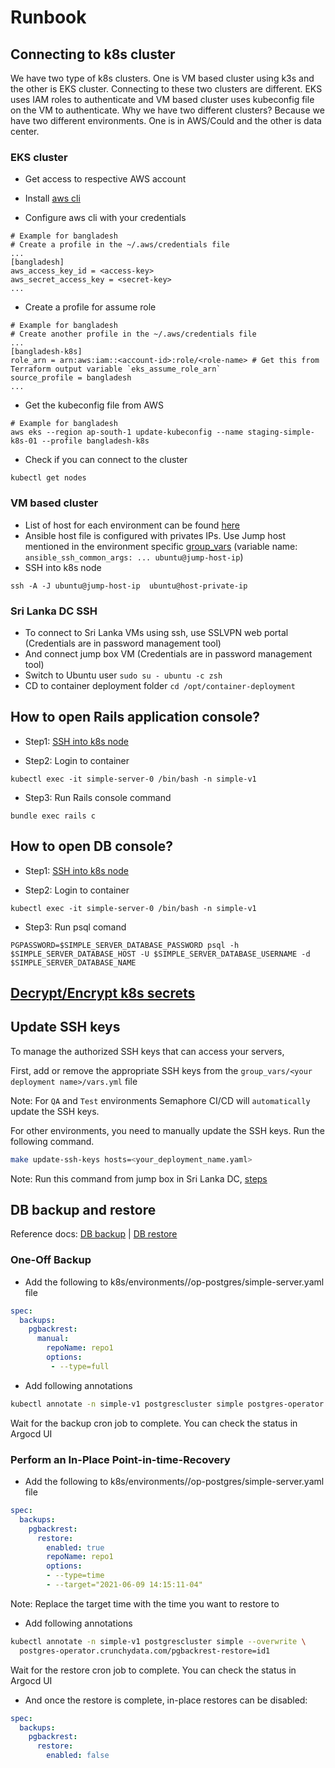 # Runbook

## Connecting to k8s cluster
We have two type of k8s clusters. One is VM based cluster using k3s and the other is EKS cluster. Connecting to these two clusters are different.
EKS uses IAM roles to authenticate and VM based cluster uses kubeconfig file on the VM to authenticate.
Why we have two different clusters? Because we have two different environments. One is in AWS/Could and the other is data center.

### EKS cluster
- Get access to respective AWS account

- Install [aws cli](https://docs.aws.amazon.com/cli/latest/userguide/install-cliv2.html)

- Configure aws cli with your credentials
```
# Example for bangladesh
# Create a profile in the ~/.aws/credentials file
...
[bangladesh]
aws_access_key_id = <access-key>
aws_secret_access_key = <secret-key>
...
```

- Create a profile for assume role
```
# Example for bangladesh
# Create another profile in the ~/.aws/credentials file
...
[bangladesh-k8s]
role_arn = arn:aws:iam::<account-id>:role/<role-name> # Get this from Terraform output variable `eks_assume_role_arn`
source_profile = bangladesh
...
```

- Get the kubeconfig file from AWS
```
# Example for bangladesh
aws eks --region ap-south-1 update-kubeconfig --name staging-simple-k8s-01 --profile bangladesh-k8s
```

- Check if you can connect to the cluster
```
kubectl get nodes
```

### VM based cluster
- List of host for each environment can be found [here](../ansible/hosts/)
- Ansible host file is configured with privates IPs. Use Jump host mentioned in the environment specific [group_vars](../ansible/group_vars/) (variable name: `ansible_ssh_common_args: ... ubuntu@jump-host-ip`)
- SSH into k8s node
```
ssh -A -J ubuntu@jump-host-ip  ubuntu@host-private-ip
```

### Sri Lanka DC SSH
- To connect to Sri Lanka VMs using ssh, use SSLVPN web portal (Credentials are in password management tool)
- And connect jump box VM (Credentials are in password management tool)
- Switch to Ubuntu user `sudo su - ubuntu -c zsh`
- CD to container deployment folder `cd /opt/container-deployment`

## How to open Rails application console?

- Step1: [SSH into k8s node](#connect-to-k8s-cluster)

- Step2: Login to container
```
kubectl exec -it simple-server-0 /bin/bash -n simple-v1
```

- Step3: Run Rails console command
```
bundle exec rails c
```

## How to open DB console?

- Step1: [SSH into k8s node](#ssh)

- Step2: Login to container
```
kubectl exec -it simple-server-0 /bin/bash -n simple-v1
```

- Step3: Run psql comand
```
PGPASSWORD=$SIMPLE_SERVER_DATABASE_PASSWORD psql -h $SIMPLE_SERVER_DATABASE_HOST -U $SIMPLE_SERVER_DATABASE_USERNAME -d $SIMPLE_SERVER_DATABASE_NAME
```

## [Decrypt/Encrypt k8s secrets](./SecretManagement.md)

## Update SSH keys

To manage the authorized SSH keys that can access your servers,

First, add or remove the appropriate SSH keys from the `group_vars/<your deployment name>/vars.yml` file

Note: For `QA` and `Test` environments Semaphore CI/CD will `automatically` update the SSH keys.

For other environments, you need to manually update the SSH keys.
Run the following command.

```bash
make update-ssh-keys hosts=<your_deployment_name.yaml>
```

Note: Run this command from jump box in Sri Lanka DC, [steps](#sri-lanka-dc-ssh)

## DB backup and restore

Reference docs: [DB backup](https://access.crunchydata.com/documentation/postgres-operator/5.2.0/tutorial/backup-management/) | [DB restore](https://access.crunchydata.com/documentation/postgres-operator/5.2.0/tutorial/disaster-recovery/)

### One-Off Backup
- Add the following to k8s/environments/<env>/op-postgres/simple-server.yaml file
```yaml
spec:
  backups:
    pgbackrest:
      manual:
        repoName: repo1
        options:
         - --type=full
```

- Add following annotations
```bash
kubectl annotate -n simple-v1 postgrescluster simple postgres-operator.crunchydata.com/pgbackrest-backup="$(date)"
```
Wait for the backup cron job to complete. You can check the status in Argocd UI

### Perform an In-Place Point-in-time-Recovery
- Add the following to k8s/environments/<env>/op-postgres/simple-server.yaml file
```yaml
spec:
  backups:
    pgbackrest:
      restore:
        enabled: true
        repoName: repo1
        options:
        - --type=time
        - --target="2021-06-09 14:15:11-04"
```
Note: Replace the target time with the time you want to restore to

- Add following annotations
```bash
kubectl annotate -n simple-v1 postgrescluster simple --overwrite \
  postgres-operator.crunchydata.com/pgbackrest-restore=id1
```
Wait for the restore cron job to complete. You can check the status in Argocd UI

- And once the restore is complete, in-place restores can be disabled:
```yaml
spec:
  backups:
    pgbackrest:
      restore:
        enabled: false
```
